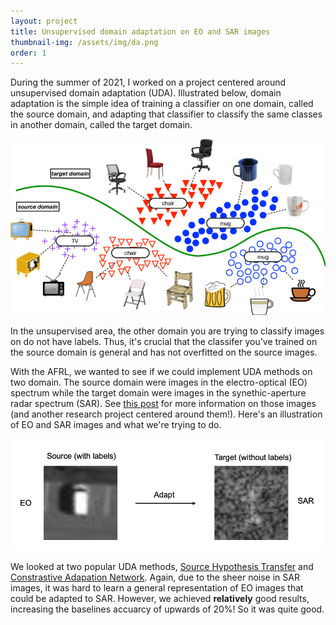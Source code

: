 ```yaml
---
layout: project
title: Unsupervised domain adaptation on EO and SAR images
thumbnail-img: /assets/img/da.png
order: 1
---
```


During the summer of 2021, I worked on a project centered around unsupervised domain adaptation (UDA). Illustrated below, domain adaptation is the simple idea of training a classifier on one domain, called the source domain, and adapting that classifier to classify the same classes in another domain, called the target domain.

![ex](/assets/img/da_ex.png)

In the unsupervised area, the other domain you are trying to classify images on do not have labels. Thus, it's crucial that the classifer you've trained on the source domain is general and has not overfitted on the source images.

With the AFRL, we wanted to see if we could implement UDA methods on two domain. The source domain were images in the electro-optical (EO) spectrum while the target domain were images in the synethic-aperture radar spectrum (SAR). See [this post]({{site.url}}/unicorn.md) for more information on those images (and another research project centered around them!). Here's an illustration of EO and SAR images and what we're trying to do.

![](/assets/img/da.png)

We looked at two popular UDA methods, [Source Hypothesis Transfer](https://arxiv.org/abs/2002.08546) and [Constrastive Adapation Network](https://arxiv.org/abs/1901.00976). Again, due to the sheer noise in SAR images, it was hard to learn a general representation of EO images that could be adapted to SAR. However, we achieved **relatively** good results, increasing the baselines accuarcy of upwards of 20%! So it was quite good.  

